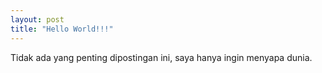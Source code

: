 ```yaml
---
layout: post
title: "Hello World!!!"
---
```


Tidak ada yang penting dipostingan ini, saya hanya ingin menyapa dunia. 
